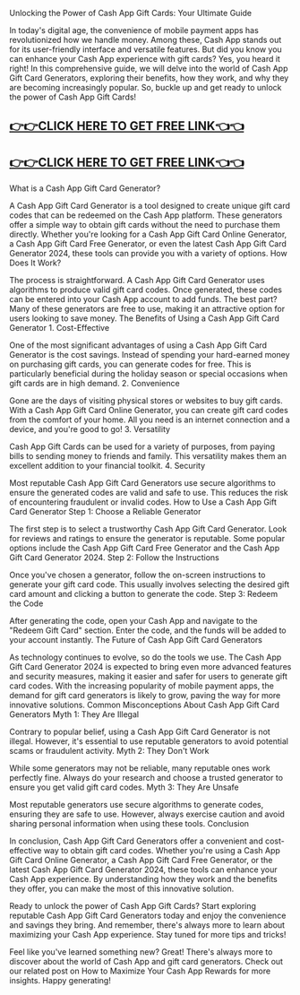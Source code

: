 Unlocking the Power of Cash App Gift Cards: Your Ultimate Guide

In today's digital age, the convenience of mobile payment apps has revolutionized how we handle money. Among these, Cash App stands out for its user-friendly interface and versatile features. But did you know you can enhance your Cash App experience with gift cards? Yes, you heard it right! In this comprehensive guide, we will delve into the world of Cash App Gift Card Generators, exploring their benefits, how they work, and why they are becoming increasingly popular. So, buckle up and get ready to unlock the power of Cash App Gift Cards!

[👉👉CLICK HERE TO GET FREE LINK👈👈](https://todaylink.site/CashApp/)
--
[👉👉CLICK HERE TO GET FREE LINK👈👈](https://todaylink.site/CashApp/)
--




What is a Cash App Gift Card Generator?

A Cash App Gift Card Generator is a tool designed to create unique gift card codes that can be redeemed on the Cash App platform. These generators offer a simple way to obtain gift cards without the need to purchase them directly. Whether you're looking for a Cash App Gift Card Online Generator, a Cash App Gift Card Free Generator, or even the latest Cash App Gift Card Generator 2024, these tools can provide you with a variety of options. How Does It Work?

The process is straightforward. A Cash App Gift Card Generator uses algorithms to produce valid gift card codes. Once generated, these codes can be entered into your Cash App account to add funds. The best part? Many of these generators are free to use, making it an attractive option for users looking to save money. The Benefits of Using a Cash App Gift Card Generator 1. Cost-Effective

One of the most significant advantages of using a Cash App Gift Card Generator is the cost savings. Instead of spending your hard-earned money on purchasing gift cards, you can generate codes for free. This is particularly beneficial during the holiday season or special occasions when gift cards are in high demand. 2. Convenience

Gone are the days of visiting physical stores or websites to buy gift cards. With a Cash App Gift Card Online Generator, you can create gift card codes from the comfort of your home. All you need is an internet connection and a device, and you're good to go! 3. Versatility

Cash App Gift Cards can be used for a variety of purposes, from paying bills to sending money to friends and family. This versatility makes them an excellent addition to your financial toolkit. 4. Security

Most reputable Cash App Gift Card Generators use secure algorithms to ensure the generated codes are valid and safe to use. This reduces the risk of encountering fraudulent or invalid codes. How to Use a Cash App Gift Card Generator Step 1: Choose a Reliable Generator

The first step is to select a trustworthy Cash App Gift Card Generator. Look for reviews and ratings to ensure the generator is reputable. Some popular options include the Cash App Gift Card Free Generator and the Cash App Gift Card Generator 2024. Step 2: Follow the Instructions

Once you've chosen a generator, follow the on-screen instructions to generate your gift card code. This usually involves selecting the desired gift card amount and clicking a button to generate the code. Step 3: Redeem the Code

After generating the code, open your Cash App and navigate to the "Redeem Gift Card" section. Enter the code, and the funds will be added to your account instantly. The Future of Cash App Gift Card Generators

As technology continues to evolve, so do the tools we use. The Cash App Gift Card Generator 2024 is expected to bring even more advanced features and security measures, making it easier and safer for users to generate gift card codes. With the increasing popularity of mobile payment apps, the demand for gift card generators is likely to grow, paving the way for more innovative solutions. Common Misconceptions About Cash App Gift Card Generators Myth 1: They Are Illegal

Contrary to popular belief, using a Cash App Gift Card Generator is not illegal. However, it's essential to use reputable generators to avoid potential scams or fraudulent activity. Myth 2: They Don't Work

While some generators may not be reliable, many reputable ones work perfectly fine. Always do your research and choose a trusted generator to ensure you get valid gift card codes. Myth 3: They Are Unsafe

Most reputable generators use secure algorithms to generate codes, ensuring they are safe to use. However, always exercise caution and avoid sharing personal information when using these tools. Conclusion

In conclusion, Cash App Gift Card Generators offer a convenient and cost-effective way to obtain gift card codes. Whether you're using a Cash App Gift Card Online Generator, a Cash App Gift Card Free Generator, or the latest Cash App Gift Card Generator 2024, these tools can enhance your Cash App experience. By understanding how they work and the benefits they offer, you can make the most of this innovative solution.

Ready to unlock the power of Cash App Gift Cards? Start exploring reputable Cash App Gift Card Generators today and enjoy the convenience and savings they bring. And remember, there's always more to learn about maximizing your Cash App experience. Stay tuned for more tips and tricks!

Feel like you've learned something new? Great! There's always more to discover about the world of Cash App and gift card generators. Check out our related post on How to Maximize Your Cash App Rewards for more insights. Happy generating!
